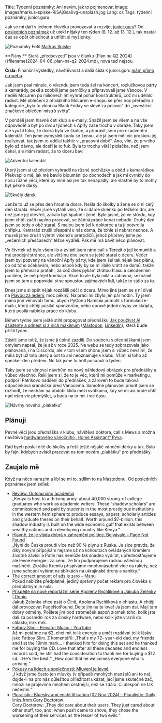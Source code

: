 Title: Týdenní poznámky: Ani nevím, jak to pojmenovat
Image: images/markus-spiske-RiSAjGsa0vg-unsplash.jpg
Lang: cs
Tags: týdenní poznámky, junior.guru

Jak se mi daří v jednom člověku provozovat a rozvíjet [junior.guru](https://junior.guru/)?
Od [posledních poznámek]({filename}2024-12-06_tydenni-poznamky-stale-jeste-dokoncovani-python-kurzu-pro-apify.md) už utekl nějaký ten týden (6. 12. až 13. 12.), tak nastal čas se opět ohlédnout a utřídit si myšlenky.

![Poznámky]({static}/images/markus-spiske-RiSAjGsa0vg-unsplash.jpg)
Fotil [Markus Spiske](https://unsplash.com/@markusspiske)

<div class="alert alert-warning" role="alert" markdown="1">
**Plány:** Stará „předsevzetí” jsou v článku [Plán na Q2 2024]({filename}2024-04-06_plan-na-q2-2024.md), nová teď nejsou.

**Čísla:** Finanční výsledky, návštěvnost a další čísla k junior.guru [mám přímo na webu](https://junior.guru/about/).
</div>

Jak jsem psal minule, o víkendu jsem teda šel na koncert, rozlučkovou párty s kamarády, pekli a zdobili jsme perníčky a připravovali jsme Vánoce. V neděli McLaren po milionech let vyhrál pohár konstruktérů, což mi udělalo radost. Mé oblečení z oficiálního McLaren e-shopu se přes noc přeřadilo z kategorie „bylo to vloni na Black Friday ve slevě za polovic“ do „investiční značkové oblečení mistrů světa“.

V pondělí jsem hlavně četl klub a e-maily. Snažil jsem se všem a na vše odpovědět a být po dvou týdnech s Apify zase trochu v obraze. Taky jsem ale využil toho, že dcera byla ve školce, a připravil jsem pro ni adventní kalendář. Ten jsme vymysleli spolu se ženou, ale já jsem měl víc prostoru jej realizovat, tak jsem to udělal takhle v „pracovní době“. Ano, vím, že prvního bylo už dávno, ale dceři je to fuk. Byla to trochu větší piplačka, než jsem čekal, ale mám radost, že to dceru baví.

![Adventní kalendář]({static}/images/img-3314.jpg)

Úterý jsem si už předem vyhradil na různé pochůzky a oběd s kamarádkou. Překvapilo mě, jak mě bavilo bloumání po obchodech a jak mi cvrnkly do nosu různé věci, které by mně asi jen tak nenapadly, ale vlastně by to mohly být pěkné dárky.

![Skvělý dárek]({static}/images/img-3320.jpg)

Jenže to už se přes den hroutila dcera. Nešla do školky a žena se o ni celý den starala. Večer jsme vytáhli víno, že si dáme sklenku po těžkém dni, ale než jsme jej otevřeli, začalo být špatně i ženě. Bylo jasné, že ve středu, kdy jsem chtěl začít naplno pracovat, se žádná práce konat nebude. Druhý den jsem se tedy o obě staral. S malou jsem šel k doktorce a ta jí potvrdila chřipku. Kamarád zrušil přespání u nás doma, že tohle si nabrat nechce. A museli jsme zrušit výletní víkend u prarodičů, jehož přípravy jsme po „večerních přesčasech“ těžce vydřeli. Pak mě má bavit něco plánovat.

Ve čtvrtek už bylo všem líp a zvládl jsem ráno call s Terezií o její komunitě a mé prodejní stránce, ale většinu dne jsem se ještě staral o dceru. Večer jsem byl pozvaný na vánoční Apify párty, kde jsem šel tak nějak bez plánu, co od toho očekávám, nebo aspoň kdy by se mi líbilo vrátit se domů, takže jsem to přehnal a protáhl, za což dnes pykám ztrátou hlasu a celodenním pocitem, že mě přejel kombajn. Akce to ale byla milá a zábavná, seznámil jsem se tam a popovídal si se spoustou zajímavých lidí, takže to stálo za to.

Dnes jsme si opět nějak rozdělili péči o dceru. Mimo jiné jsem se s ní díval na [Plavbu za ledem](https://www.ceskatelevize.cz/porady/11566440941-plavba-za-ledem/), moc pěkný. Na práci mi zbylo jen pár hodin. Ty jsem mimo jiné věnoval i tomu, abych PyConu Namibia pomohl s formulací e-mailu, který chtějí posílat sponzorům, nebo opravě jedné chyby ve skriptu, který posílá nabídky práce do klubu.

Během týdne jsem ještě stihl propagovat přednášku [Jak používat AI asistenty a odnést si z nich maximum](https://junior.guru/events/48/) ([Mastodon](https://mastodonczech.cz/@honzajavorek/113640266844724178), [LinkedIn](https://www.linkedin.com/posts/honzajavorek_ai-chatgpt-copilot-activity-7272974400931442688-LA04?utm_source=share&utm_medium=member_desktop)), která bude příští týden.

Zjistili jsme totiž, že jsme ji úplně zazdili. Do souboru s přednáškami jsem omylem napsal, že je až v roce 2025. Na webu se tedy zobrazovala jako plánovaná, i na Discordu, ale v tom všem shonu jsem si vůbec nevšiml, že měla být už toto úterý a bot to ani neoznamuje v klubu. Všiml si toho až speaker den předem. No tak jsme to holt posunuli o týden.

Taky jsem se věnoval návrhům na nový náhledový obrázek pro přednášky a vůbec všechno. Řekl jsem si, že to je věc, která mi pomůže v marketingu, podpoří Patrikovo nadšení do přednášek, a zároveň to bude taková odpočinková srandička před Vánocema. Samotné plánování priorit jsem se rozhodl, že nechám na období klidu mezi svátkama, kdy se mi asi bude chtít nad vším víc přemýšlet, a budu na to mít i víc času.

![Návrhy nového „plakátku“]({static}/images/img-3354.jpg)

## Plánuji

Pevné věci jsou přednáška v klubu, návštěva doktora, call s Mews a možná návštěva [hardwarového vánočního „Home Assistant“ Pyva](https://pyvo.cz/praha-pyvo/2024-12/).

Rád bych poslal dítě do školky a řešil ještě nějaké vánoční dárky a tak. Bylo by fajn, kdybych zvládl pracovat na tom novém „plakátku“ pro přednášky.

## Zaujalo mě

Když na něco narazím a líbí se mi to, sdílím to [na Mastodonu](https://mastodonczech.cz/@honzajavorek).
Od posledních poznámek jsem sdílel:

- [Review: Outsourcing academia](https://continent.substack.com/p/review-outsourcing-academia)<br>„Kenya is host to a thriving army–about 40,000 strong–of college graduates who work as academic writers. These “shadow scholars” are commissioned and paid by students in the most prestigious institutions in the western hemisphere to produce essays, papers, scholarly articles and graduate theses on their behalf. Worth around $7-billion, this shadow industry is built on the wide economic gulf that exists between wealthy nations and a developing country like Kenya.“
- [Hlavně, že je vláda dobrá v zahraniční politice. Bejvávalo – Page Not Found](https://pagenotfound.cz/clanek/hlavne-ze-je-vlada-dobra-v-zahranicni-politice-bejvavalo)<br>„Nyní do Česka proudí více než 90 % plynu z Ruska. Je sice pravda, že díky novým přípojkám nejsme už na kohoutcích ovládaných Kremlem životně závislí a Putin nás nemůže tak snadno vydírat, upřednostňujeme ale levné energie i za cenu, že tím podporujeme ruskou válečnou mašinérii. Zkrátka Kremlu přispíváme mnohonásobně více na rakety, než jsme schopni vybírat na sbírkách na ukrajinské drony a sanitky.“
- [The correct amount of ads is zero – Manu](https://manuelmoreale.com/the-correct-amount-of-ads-is-zero)<br>Pokud nabízíte předplatné, jediný správný počet reklam pro člověka s předplatným je nula.
- [Přispějte na nové reportážní série Apoleny Rychlíkové a Jakuba Zelenky | Donio](https://donio.cz/pribeh/26515?utm_source=copylink&utm_medium=socialshare&utm_campaign=share_button_ty&utm_content=anonymous-1733772794972204136)<br>Jakub Zelenka chce psát o Číně, Apolena Rychlíková o chlastu. A chtějí dál provozovat PageNotFound. Dejte jim na to love! Já jsem dal. Mají tam dobrý odměny. Pošlete jim pod stromeček aspoň zlomek toho, kolik jste dali za poslední rok za čínský hardware, nebo kolik jste vrazili do chlastu, mrk mrk.
- [Fatboy Slim - Elevator Music - YouTube](https://www.youtube.com/watch?v=kTuLj0Nyhs4)<br>Až mi potáhne na 62, chci mít tolik energie a umět rozdávat tolik lásky jako Fatboy Slim. Z komentářů: „That's my 72- year-old dad, my friends and I at the 19min mark… I thanked him for doing this set and he thanked me for buying the CD. Love that after all these decades and endless records sold, he still had the consideration to thank me for buying a $12 cd… He's the best.“ „How cool that he welcomes everyone who is arriving.“
- [Pokusy na lidech a společnosti: Mluvení je levné](https://houdekpetr.blogspot.com/2024/12/mluveni-je-levne.html)<br>„I když jsme často jen mluvky (v případě mnohých manželů ani to ne), dojde-li na pro nás důležitou příležitost ukázat, jací jsme skutečně zač, mnozí se projevíme mnohem čestnější, než se zdálo. Či alespoň ne tak nečestní.“
- [Pluralistic: Bluesky and enshittification (02 Nov 2024) &#8211; Pluralistic: Daily links from Cory Doctorow](https://pluralistic.net/2024/11/02/ulysses-pact/)<br>Cory Doctorow: „They did care about their users. They just cared about other stuff, too, and, when push came to shove, they chose the worsening of their services as the lesser of two evils.“
